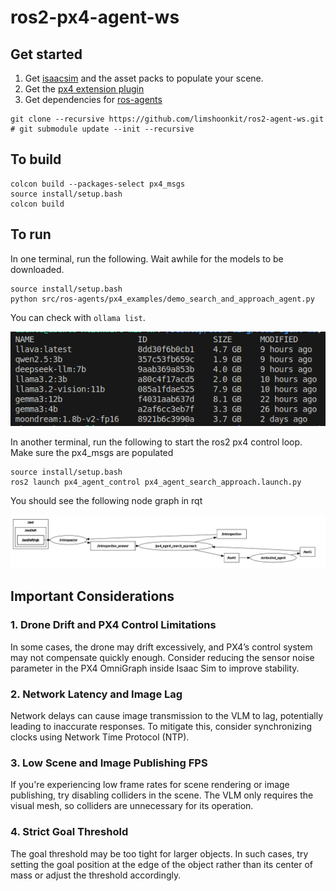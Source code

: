 # ros2-px4-agent-ws

## Get started

1. Get [isaacsim](https://docs.isaacsim.omniverse.nvidia.com/4.5.0/installation/download.html) and the asset packs to populate your scene.
2. Get the [px4 extension plugin](https://github.com/limshoonkit/uosm.isaac.px4_bridge)
3. Get dependencies for [ros-agents](src/ros-agents/README.md)

```
git clone --recursive https://github.com/limshoonkit/ros2-agent-ws.git
# git submodule update --init --recursive
```

## To build
```
colcon build --packages-select px4_msgs
source install/setup.bash
colcon build
```

## To run
In one terminal, run the following. Wait awhile for the models to be downloaded. 
```
source install/setup.bash
python src/ros-agents/px4_examples/demo_search_and_approach_agent.py
```

You can check with `ollama list`.

![Ollama list](media/ollama.png)

In another terminal, run the following to start the ros2 px4 control loop. 
Make sure the px4_msgs are populated
```
source install/setup.bash
ros2 launch px4_agent_control px4_agent_search_approach.launch.py
```

You should see the following node graph in rqt

![Node graph](media/rqt.png)

## Important Considerations

### 1. Drone Drift and PX4 Control Limitations
In some cases, the drone may drift excessively, and PX4’s control system may not compensate quickly enough. Consider reducing the sensor noise parameter in the PX4 OmniGraph inside Isaac Sim to improve stability.

### 2. Network Latency and Image Lag
Network delays can cause image transmission to the VLM to lag, potentially leading to inaccurate responses. To mitigate this, consider synchronizing clocks using Network Time Protocol (NTP).

### 3. Low Scene and Image Publishing FPS
If you're experiencing low frame rates for scene rendering or image publishing, try disabling colliders in the scene. The VLM only requires the visual mesh, so colliders are unnecessary for its operation.

### 4. Strict Goal Threshold
The goal threshold may be too tight for larger objects. In such cases, try setting the goal position at the edge of the object rather than its center of mass or adjust the threshold accordingly.